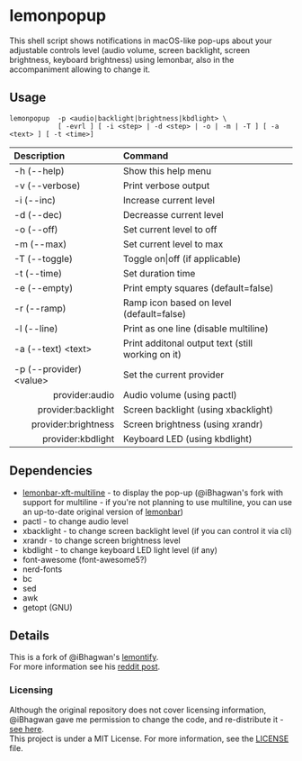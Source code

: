 # lemonpopup

This shell script shows notifications in macOS-like pop-ups about your adjustable controls level (audio volume, screen backlight, screen brightness, keyboard brightness) using lemonbar, also in the accompaniment allowing to change it.

## Usage

```
lemonpopup  -p <audio|backlight|brightness|kbdlight> \
            [ -evrl ] [ -i <step> | -d <step> | -o | -m | -T ] [ -a <text> ] [ -t <time>]
```

| Description			    | Command   |
| :--------------------     | :-------- |
|-h (--help)		    	| Show this help menu
|-v (--verbose) 	    	| Print verbose output
|-i (--inc)				    | Increase current level
|-d (--dec)			    	| Decreasse current level
|-o (--off)				    | Set current level to off
|-m (--max)			    	| Set current level to max
|-T (--toggle)			    | Toggle on\|off (if applicable)
|-t (--time)		    	| Set duration time
|-e (--empty)		    	| Print empty squares (default=false)
|-r (--ramp)			    | Ramp icon based on level (default=false)
|-l (--line)			    | Print as one line (disable multiline)
|-a (--text) \<text\>	    | Print additonal output text (still working on it)
|-p (--provider) \<value\>  | Set the current provider
|<div style="text-align: right">provider:audio</div>	    |Audio volume (using pactl)|
|<div style="text-align: right">provider:backlight</div>	|Screen backlight (using xbacklight)|
|<div style="text-align: right">provider:brightness</div>	|Screen brightness (using xrandr)|
|<div style="text-align: right">provider:kbdlight</div>	    |Keyboard LED (using kbdlight)|

## Dependencies

- [lemonbar-xft-multiline](https://github.com/ibhagwan/bar) - to display the pop-up (@iBhagwan's fork with support for multiline - if you're not planning to use multiline, you can use an up-to-date original version of [lemonbar](https://github.com/lemonboy/bar))
- pactl - to change audio level
- xbacklight - to change screen backlight level (if you can control it via cli)
- xrandr - to change screen brightness level
- kbdlight - to change keyboard LED light level (if any)
- font-awesome (font-awesome5?)
- nerd-fonts
- bc
- sed
- awk
- getopt (GNU)

## Details

This is a fork of @iBhagwan's [lemontify](https://github.com/ibhagwan/lemontify).<br>
For more information see his [reddit post](https://www.reddit.com/r/unixporn/comments/f8mhku/lemonbar_lemontify_osxinspired_notification/).

### Licensing

Although the original repository does not cover licensing information, @iBhagwan gave me permission to change the code, and re-distribute it - [see here](https://github.com/ibhagwan/lemontify/issues/4#issuecomment-1188837855).<br>
This project is under a MIT License. For more information, see the [LICENSE]() file.